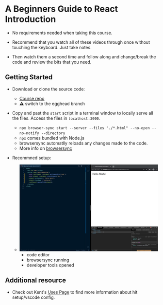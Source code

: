 # A Beginners Guide to React Introduction

- No requirements needed when taking this course.

- Recommend that you watch all of these videos through once without touching the keyboard. Just take notes.

- Then watch them a second time and follow along and change/break the code and review the bits that you need.

## Getting Started

- Download or clone the source code:

  - [Course repo](https://github.com/kentcdodds/beginners-guide-to-react/tree/egghead)
  - **⚠** switch to the egghead branch

- Copy and past the `start` script in a terminal window to locally serve all the files. Access the files in `localhost:3000`.

  - `npx browser-sync start --server --files "./*.html" --no-open --no-notify --directory`
  - `npx` comes bundled with Node.js
  - browsersync automatlly reloads any changes made to the code.
  - More info on [browsersync](https://github.com/wesbos/browser-sync-remote-example)

- Recommned setup:
  - ![img](/images/setup.png)
    - code editor
    - browsersync running
    - developer tools opened

## Additional resource

- Check out Kent's [Uses Page](https://kentcdodds.com/uses/) to find more information about hit setup/vscode config.
